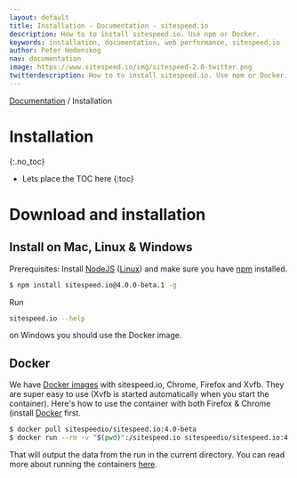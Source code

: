```yaml
---
layout: default
title: Installation - Documentation - sitespeed.io
description: How to to install sitespeed.io. Use npm or Docker.
keywords: installation, documentation, web performance, sitespeed.io
author: Peter Hedenskog
nav: documentation
image: https://www.sitespeed.io/img/sitespeed-2.0-twitter.png
twitterdescription: How to to install sitespeed.io. Use npm or Docker.
---
```

[Documentation]({{site.baseurl}}/documentation/sitespeed.io/) / Installation

# Installation
{:.no_toc}

* Lets place the TOC here
{:toc}

# Download and installation

## Install on Mac, Linux & Windows

Prerequisites: Install [NodeJS](https://nodejs.org/en/download/) ([Linux](https://github.com/creationix/nvm)) and make sure you have [npm](https://github.com/npm/npm) installed.

~~~ bash
$ npm install sitespeed.io@4.0.0-beta.1 -g
~~~

Run

~~~ bash
sitespeed.io --help
~~~

on Windows you should use the Docker image.


## Docker

We have [Docker images](https://hub.docker.com/u/sitespeedio/) with sitespeed.io, Chrome, Firefox and Xvfb. They are super easy to use (Xvfb is started automatically when you start the container). Here's how to use the container with both Firefox & Chrome (install [Docker](https://docs.docker.com/engine/installation/) first.

~~~ bash
$ docker pull sitespeedio/sitespeed.io:4.0-beta
$ docker run --rm -v "$(pwd)":/sitespeed.io sitespeedio/sitespeed.io:4.0-beta https://www.sitespeed.io -b firefox
~~~

That will output the data from the run in the current directory. You can read more about running the containers [here]({{site.baseurl}}/documentation/sitespeed.io/docker/).
